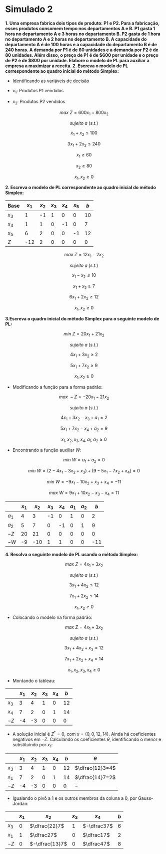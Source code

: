 # Simulado 2

**1. Uma empresa fabrica dois tipos de produto: P1 e P2. Para a fabricação, esses produtos consomem tempo nos departamentos A e B. P1 gasta 1 hora no departamento A e 3 horas no departamento B. P2 gasta de 1 hora no departamento A e 2 horas no departamento B. A capacidade do departamento A é de 100 horas e a capacidade do departamento B é de 240 horas. A demanda por P1 é de 60 unidades e a demanda por P2 é de 80 unidades. Além disso, o preço de P1 é de $600 por unidade e o preço de P2 é de $800 por unidade. Elabore o modelo de PL para auxiliar a empresa a maximizar a receita. 2. Escreva o modelo de PL correspondente ao quadro inicial do método Simplex:**

- Identificando as variáveis de decisão

- $x_1$: Produtos P1 vendidos

- $x_2$: Produtos P2 vendidos

$$max\ Z=600x_1+800x_2$$

$$sujeito\ a\ (s.t.)$$

$$x_1+x_2\leq100$$

$$3x_1+2x_2\leq240$$

$$x_1\geq60$$

$$x_2\geq80$$

$$x_1,x_2\geq0$$

**2. Escreva o modelo de PL correspondente ao quadro inicial do método Simplex:**

| Base | $x_1$ | $x_2$ | $x_3$ | $x_4$ | $x_5$ | $b$ |
|---|---|---|---|---|---|---|
| $x_3$ | 1 | -1 | 1 | 0 | 0 | 10 |
| $x_4$ | 1 | 1 | 0 | -1 | 0 | 7 |
| $x_5$ | 6 | 2 | 0 | 0 | -1 | 12 |
| $Z$ | -12 | 2 | 0 | 0 | 0 | 0 |

$$max\ Z=12x_1-2x_2$$

$$sujeito\ a\ (s.t.)$$

$$x_1-x_2\leq10$$

$$x_1+x_2\geq7$$

$$6x_1+2x_2\geq12$$

$$x_1,x_2\geq0$$

**3.Escreva o quadro inicial do método Simplex para o seguinte modelo de PL:**

$$min\ Z=20x_1+21x_2$$

$$sujeito\ a\ (s.t.)$$

$$4x_1+3x_2\geq2$$

$$5x_1+7x_2\geq9$$

$$x_1,x_2\geq0$$

- Modificando a função para a forma padrão:

$$max\ -Z=-20x_1-21x_2$$

$$sujeito\ a\ (s.t.)$$

$$4x_1+3x_2-x_3+a_1=2$$

$$5x_1+7x_2-x_4+a_2=9$$

$$x_1,x_2,x_3,x_4,a_1,a_2\geq0$$

- Encontrando a função auxiliar $W$:

$$min\ W=a_1+a_2=0$$

$$min\ W=(2-4x_1-3x_2+x_3)+(9-5x_1-7x_2+x_4)=0$$

$$min\ W=-9x_1-10x_2+x_3+x_4=-11$$

$$max\ W=9x_1+10x_2-x_3-x_4=11$$

| | $x_1$ | $x_2$ | $x_3$ | $x_4$ | $a_1$ | $a_2$ | $b$ |
|---|---|---|---|---|---|---|---|
| $a_1$ | 4 | 3 | -1 | 0 | 1 | 0 | 2 |
| $a_2$ | 5 | 7 | 0 | -1 | 0 | 1 | 9 |
| $-Z$ | 20 | 21 | 0 | 0 | 0 | 0 | 0 |
| $-W$ | -9 | -10 | 1 | 1 | 0 | 0 | -11 |

**4. Resolva o seguinte modelo de PL usando o método Simplex:**

$$max\ Z=4x_1+3x_2$$

$$sujeito\ a\ (s.t.)$$

$$3x_1+4x_2\leq12$$

$$7x_1+2x_2\leq14$$

$$x_1,x_2\geq0$$

- Colocando o modelo na forma padrão:

$$max\ Z=4x_1+3x_2$$

$$sujeito\ a\ (s.t.)$$

$$3x_1+4x_2+x_3=12$$

$$7x_1+2x_2+x_4=14$$

$$x_1,x_2,x_3,x_4\geq0$$

- Montando o tableau:

| | $x_1$ | $x_2$ | $x_3$ | $x_4$ | $b$ |
|---|---|---|---|---|---|
| $x_3$ | 3 | 4 | 1 | 0 | 12 |
| $x_4$ | 7 | 2 | 0 | 1 | 14 |
| $-Z$ | -4 | -3 | 0 | 0 | 0 |

- A solução inicial é $Z^*=0$, com $x=(0,0,12,14)$. Ainda há coeficientes negativos em $-Z$. Calculando os coeficientes $\theta$, identificando o menor e substituindo por $x_1$:

| | $x_1$ | $x_2$ | $x_3$ | $x_4$ | $b$ | $\theta$ |
|---|---|---|---|---|---|---|
| $x_3$ | 3 | 4 | 1 | 0 | 12 | $\dfrac{12}3=4$ |
| $x_1$ | 7 | 2 | 0 | 1 | 14 | $\dfrac{14}7=2$ |
| $-Z$ | -4 | -3 | 0 | 0 | 0 | $-$ |

- Igualando o pivô a $1$ e os outros membros da coluna a $0$, por Gauss-Jordan:

| | $x_1$ | $x_2$ | $x_3$ | $x_4$ | $b$ |
|---|---|---|---|---|---|
| $x_3$ | 0 | $\dfrac{22}7$ | 1 | $-\dfrac37$ | 6 |
| $x_1$ | 1 | $\dfrac27$ | 0 | $\dfrac17$ | 2 |
| $-Z$ | 0 | $-\dfrac{13}7$ | 0 | $\dfrac47$ | 8 |

